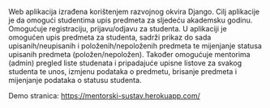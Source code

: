 Web aplikacija izrađena korištenjem razvojnog okvira Django. Cilj aplikacije je da omogući studentima upis predmeta za sljedeću akademsku godinu. Omogućuje registraciju, prijavu/odjavu za studenta. U aplikaciji je omogućen upis predmeta za studenta, sadrži prikaz do sada upisanih/neupisanih i položenih/nepoloženih predmeta te mijenjanje statusa upisanih predmeta (položen/nepoložen). Također omogućuje mentorima (admin) pregled liste studenata i pripadajuće upisne listove za svakog studenta te unos, izmjenu podataka o predmetu, brisanje predmeta i mijenjanje podataka o statusu studenta.

Demo stranica:
https://mentorski-sustav.herokuapp.com/
